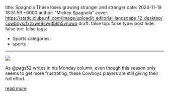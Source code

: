 title: Spagnola These loses growing stranger and stranger
date: 2024-11-19 18:51:59 +0000
author: "Mickey Spagnola"
cover: https://static.clubs.nfl.com/image/upload/t_editorial_landscape_12_desktop/cowboys/fxzxwe9swqtbkh5vnuwo
draft: false
top: false
type: post
hide: false
toc: false
tags:
  - Sports
categories:
  - sports
---

![](https://static.clubs.nfl.com/image/upload/t_editorial_landscape_12_desktop/cowboys/fxzxwe9swqtbkh5vnuwo)

As @pags52 writes in his Monday column, even though this season only seems to get more frustrating, these Cowboys players are still giving their full effort.

[read more](https://www.dallascowboys.com/news/spagnola-these-loses-growing-stranger-and-stranger)
